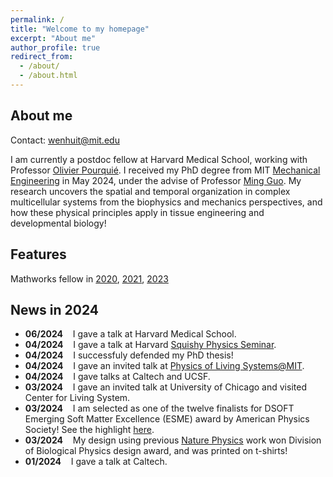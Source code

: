 ```yaml
---
permalink: /
title: "Welcome to my homepage"
excerpt: "About me"
author_profile: true
redirect_from: 
  - /about/
  - /about.html
---
```


About me
----
Contact: [wenhuit@mit.edu](wenhuit@mit.edu)

I am currently a postdoc fellow at Harvard Medical School, working with Professor [Olivier Pourquié](https://hsci.harvard.edu/people/olivier-pourquié-phd). I received my PhD degree from MIT [Mechanical Engineering](https://meche.mit.edu) in May 2024, under the advise of Professor [Ming Guo](https://www.guolab.mit.edu). My research uncovers the spatial and temporal organization in complex multicellular systems from the biophysics and mechanics perspectives, and how these physical principles apply in tissue engineering and developmental biology!

Features
----
Mathworks fellow in [2020](https://engineering.mit.edu/fellows/wenhui-tang/), [2021](https://engineering.mit.edu/fellows/wenhui-tang-2/), [2023](https://engineering.mit.edu/fellows/wenhui-tang-3/)

News in 2024
----
* **06/2024** &nbsp;&nbsp; I gave a talk at Harvard Medical School.
* **04/2024** &nbsp;&nbsp; I gave a talk at Harvard [Squishy Physics Seminar](https://weitzlab.seas.harvard.edu/schedule/squishy-physics).
* **04/2024** &nbsp;&nbsp; I successfuly defended my PhD thesis!
* **04/2024** &nbsp;&nbsp; I gave an invited talk at [Physics of Living Systems@MIT](https://sites.google.com/view/pls-short-talks/home).
* **04/2024** &nbsp;&nbsp; I gave talks at Caltech and UCSF.
* **03/2024** &nbsp;&nbsp; I gave an invited talk at University of Chicago and visited Center for Living System.
* **03/2024** &nbsp;&nbsp; I am selected as one of the twelve finalists for DSOFT Emerging Soft Matter Excellence (ESME) award by American Physics Society! See the highlight [here](https://engage.aps.org/dsoft/honors/esme-award?_gl=1*tgc5yb*_ga*MjAwNTYxNDM4Mi4xNjY5NzYxMTk5*_ga_1CCM6YP0WF*MTcwOTA3MTg5MS4xMzAuMC4xNzA5MDcxODkxLjYwLjAuMA..).
* **03/2024** &nbsp;&nbsp; My design using previous [Nature Physics](https://www.nature.com/articles/s41567-022-01747-0) work won Division of Biological Physics design award, and was printed on t-shirts!
* **01/2024** &nbsp;&nbsp; I gave a talk at Caltech.






